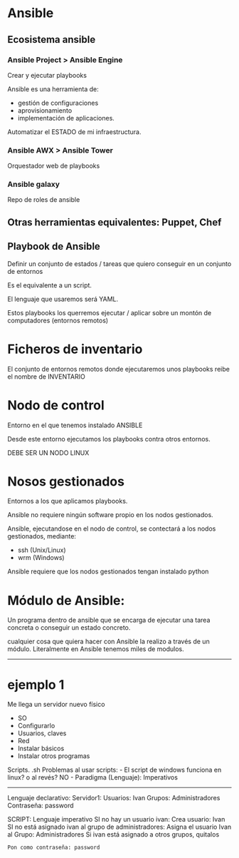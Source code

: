 # Ansible

## Ecosistema ansible

### Ansible Project > Ansible Engine

Crear y ejecutar playbooks

Ansible es una herramienta de:
- gestión de configuraciones
- aprovisionamiento 
- implementación de aplicaciones.

Automatizar el ESTADO de mi infraestructura.

### Ansible AWX > Ansible Tower

Orquestador web de playbooks

### Ansible galaxy

Repo de roles de ansible

## Otras herramientas equivalentes: Puppet, Chef


## Playbook de Ansible

Definir un conjunto de estados / tareas que quiero conseguir en un conjunto de entornos

Es el equivalente a un script.

El lenguaje que usaremos será YAML.

Estos playbooks los querremos ejecutar / aplicar sobre un montón de computadores (entornos remotos)

# Ficheros de inventario

El conjunto de entornos remotos donde ejecutaremos unos playbooks reibe el nombre de INVENTARIO

# Nodo de control

Entorno en el que tenemos instalado ANSIBLE

Desde este entorno ejecutamos los playbooks contra otros entornos.

DEBE SER UN NODO LINUX

# Nosos gestionados

Entornos a los que aplicamos playbooks.

Ansible no requiere ningún software propio en los nodos gestionados.

Ansible, ejecutandose en el nodo de control, se contectará a los nodos gestionados, mediante:
- ssh (Unix/Linux)
- wrm (Windows)

Ansible requiere que los nodos gestionados tengan instalado python

# Módulo de Ansible:

Un programa dentro de ansible que se encarga de ejecutar una tarea concreta o conseguir un estado concreto.

cualquier cosa que quiera hacer con Ansible la realizo a través de un módulo.
Literalmente en Ansible tenemos miles de modulos.

---

# ejemplo 1

Me llega un servidor nuevo físico
- SO
- Configurarlo
- Usuarios, claves
- Red
- Instalar básicos
- Instalar otros programas

Scripts.     .sh
    Problemas al usar scripts:
    - El script de windows funciona en linux? o al revés? NO
    - Paradigma (Lenguaje): Imperativos
    
---

Lenguaje declarativo:
    Servidor1:
        Usuarios: Ivan
        Grupos: Administradores
        Contraseña: password

SCRIPT: Lenguaje imperativo
    SI no hay un usuario ivan:
        Crea usuario: Ivan
    SI no está asignado ivan al grupo de administradores:
        Asigna el usuario Ivan al Grupo: Administradores
    Si ivan está asignado a otros grupos, quitalos
    
    Pon como contraseña: password




